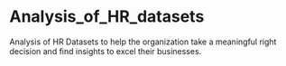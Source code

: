# Analysis_of_HR_datasets
Analysis of HR Datasets to help the organization take a meaningful right decision and find insights to excel their businesses.
